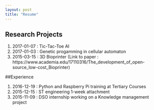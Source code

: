 ```yaml
---
layout: post
title: "Resume"
---
```


## Research Projects 
<ol>
<li>2017-01-07 : Tic-Tac-Toe AI</li>
<li>2017-01-03 : Genetic progamming in cellular automaton</li>
<li>2015-03-15 : 3D Bioprinter (Link to paper : 
https://www.academia.edu/17110316/The_development_of_open-source_low-cost_Bioprinter)</li>
</ol>

##Experience 
<ol>
<li>2016-12-19 : Python and Raspberry Pi training at Tertiary Courses</li>
<li>2015-12-15 : ST engineering 1-week attachment </li>
<li>2015-11-09 : DSO internship working on a Knowledge management project</li>
</ol>

